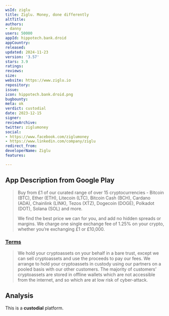 ```yaml
---
wsId: ziglu
title: Ziglu. Money, done differently
altTitle: 
authors:
- danny
users: 50000
appId: hippotech.bank.droid
appCountry: 
released: 
updated: 2024-11-23
version: '3.57'
stars: 3.9
ratings: 
reviews: 
size: 
website: https://www.ziglu.io
repository: 
issue: 
icon: hippotech.bank.droid.png
bugbounty: 
meta: ok
verdict: custodial
date: 2023-12-15
signer: 
reviewArchive: 
twitter: ziglumoney
social:
- https://www.facebook.com/ziglumoney
- https://www.linkedin.com/company/ziglu
redirect_from: 
developerName: Ziglu
features: 

---
```


## App Description from Google Play

> Buy from £1 of our curated range of over 15 cryptocurrencies - Bitcoin (BTC), Ether (ETH), Litecoin (LTC), Bitcoin Cash (BCH), Cardano (ADA), Chainlink (LINK), Tezos (XTZ), Dogecoin (DOGE), Polkadot (DOT), Solana (SOL) and more.
>
> We find the best price we can for you, and add no hidden spreads or margins. We charge one single exchange fee of 1.25% on your crypto, whether you’re exchanging £1 or £10,000.

### [Terms](https://www.ziglu.io/customer-terms)

> We hold your cryptoassets on your behalf in a bare trust, except we can sell cryptoassets and use the proceeds to  pay our fees. We arrange to hold your cryptoassets in custody using our partners  on a pooled basis with our other customers. The majority of customers’ cryptoassets are stored in offline wallets which are not accessible from the internet, and so which are at low risk of cyber-attack.

## Analysis 

This is a **custodial** platform.
